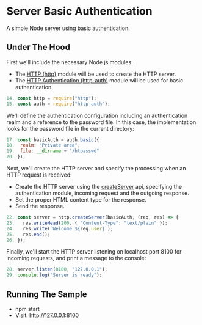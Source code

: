 # Server Basic Authentication

A simple Node server using basic authentication.

## Under The Hood

First we'll include the necessary Node.js modules:

- The [HTTP (http)](https://nodejs.org/api/http.html) module will be used to create the HTTP server.
- The [HTTP Authentication (http-auth)](https://www.npmjs.com/package/http-auth) module will be used for basic authentication.

```js
14. const http = require("http");
15. const auth = require("http-auth");
```

We'll define the authentication configuration including an authentication realm and a reference to the password file. In this case, the implementation looks for the password file in the current directory:

```js
17. const basicAuth = auth.basic({
18.  realm: "Private area",
19.  file: __dirname + "/htpasswd"
20. });
```

Next, we'll create the HTTP server and specify the processing when an HTTP request is received:

- Create the HTTP server using the [createServer](https://nodejs.org/api/http.html#http_http_createserver_options_requestlistener) api, specifying the authentication module, incoming request and the outgoing response.
- Set the proper HTML content type for the response.
- Send the response.

```js
22. const server = http.createServer(basicAuth, (req, res) => {
23.   res.writeHead(200, { "Content-Type": "text/plain" });
24.   res.write(`Welcome ${req.user}`);
25.   res.end();
26. });
```

Finally, we'll start the HTTP server listening on localhost port 8100 for incoming requests, and print a message to the console:

```js
28. server.listen(8100, "127.0.0.1");
29. console.log("Server is ready");
```

## Running The Sample

- npm start
- Visit: http://127.0.0.1:8100
